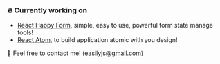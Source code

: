 ### 🔥 Currently working on 

- [React Happy Form](https://github.com/react-earth/react-happy-form), simple, easy to use, powerful form state manage tools!
- [React Atom](https://github.com/react-atom/react-atom), to build application atomic with you design!

👋 Feel free to contact me! (easilyjs@gmail.com)
